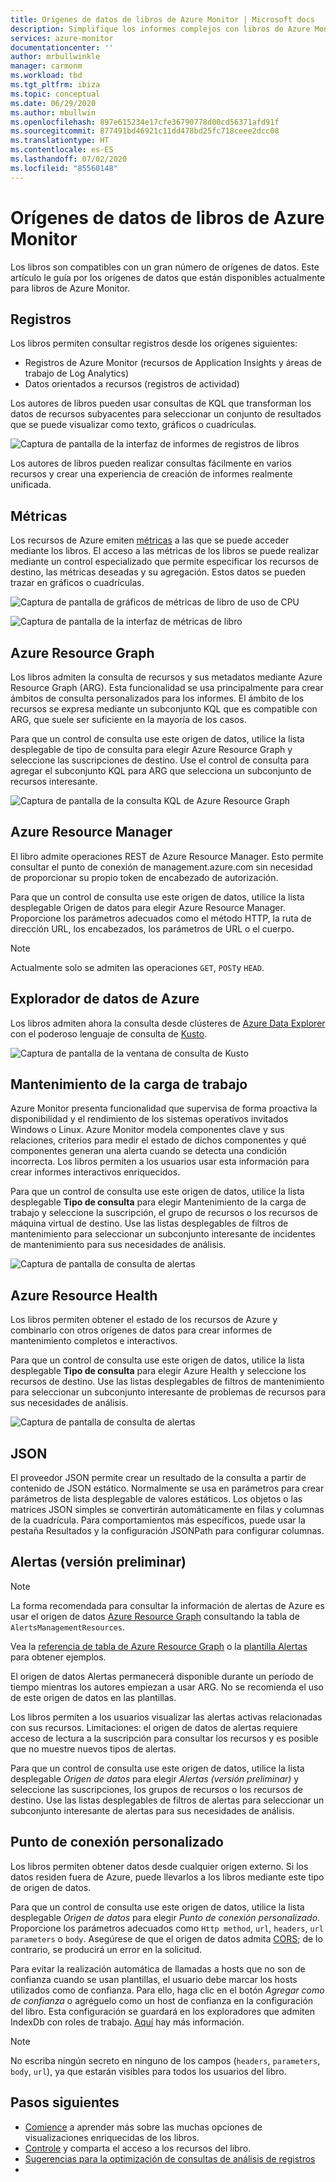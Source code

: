 ```yaml
---
title: Orígenes de datos de libros de Azure Monitor | Microsoft docs
description: Simplifique los informes complejos con libros de Azure Monitor parametrizados predefinidos y personalizados creados a partir de varios orígenes de datos.
services: azure-monitor
documentationcenter: ''
author: mrbullwinkle
manager: carmonm
ms.workload: tbd
ms.tgt_pltfrm: ibiza
ms.topic: conceptual
ms.date: 06/29/2020
ms.author: mbullwin
ms.openlocfilehash: 897e615234e17cfe36790778d00cd56371afd91f
ms.sourcegitcommit: 877491bd46921c11dd478bd25fc718ceee2dcc08
ms.translationtype: HT
ms.contentlocale: es-ES
ms.lasthandoff: 07/02/2020
ms.locfileid: "85560148"
---
```

# <a name="azure-monitor-workbooks-data-sources"></a>Orígenes de datos de libros de Azure Monitor

Los libros son compatibles con un gran número de orígenes de datos. Este artículo le guía por los orígenes de datos que están disponibles actualmente para libros de Azure Monitor.

## <a name="logs"></a>Registros

Los libros permiten consultar registros desde los orígenes siguientes:

* Registros de Azure Monitor (recursos de Application Insights y áreas de trabajo de Log Analytics)
* Datos orientados a recursos (registros de actividad)

Los autores de libros pueden usar consultas de KQL que transforman los datos de recursos subyacentes para seleccionar un conjunto de resultados que se puede visualizar como texto, gráficos o cuadrículas.

![Captura de pantalla de la interfaz de informes de registros de libros](./media/workbooks-overview/logs.png)

Los autores de libros pueden realizar consultas fácilmente en varios recursos y crear una experiencia de creación de informes realmente unificada.

## <a name="metrics"></a>Métricas

Los recursos de Azure emiten [métricas](data-platform-metrics.md) a las que se puede acceder mediante los libros. El acceso a las métricas de los libros se puede realizar mediante un control especializado que permite especificar los recursos de destino, las métricas deseadas y su agregación. Estos datos se pueden trazar en gráficos o cuadrículas.

![Captura de pantalla de gráficos de métricas de libro de uso de CPU](./media/workbooks-overview/metrics-graph.png)

![Captura de pantalla de la interfaz de métricas de libro](./media/workbooks-overview/metrics.png)

## <a name="azure-resource-graph"></a>Azure Resource Graph

Los libros admiten la consulta de recursos y sus metadatos mediante Azure Resource Graph (ARG). Esta funcionalidad se usa principalmente para crear ámbitos de consulta personalizados para los informes. El ámbito de los recursos se expresa mediante un subconjunto KQL que es compatible con ARG, que suele ser suficiente en la mayoría de los casos.

Para que un control de consulta use este origen de datos, utilice la lista desplegable de tipo de consulta para elegir Azure Resource Graph y seleccione las suscripciones de destino. Use el control de consulta para agregar el subconjunto KQL para ARG que selecciona un subconjunto de recursos interesante.

![Captura de pantalla de la consulta KQL de Azure Resource Graph](./media/workbooks-overview/azure-resource-graph.png)

## <a name="azure-resource-manager"></a>Azure Resource Manager

El libro admite operaciones REST de Azure Resource Manager. Esto permite consultar el punto de conexión de management.azure.com sin necesidad de proporcionar su propio token de encabezado de autorización.

Para que un control de consulta use este origen de datos, utilice la lista desplegable Origen de datos para elegir Azure Resource Manager. Proporcione los parámetros adecuados como el método HTTP, la ruta de dirección URL, los encabezados, los parámetros de URL o el cuerpo.

> [!NOTE]
> Actualmente solo se admiten las operaciones `GET`, `POST`y `HEAD`.

## <a name="azure-data-explorer"></a>Explorador de datos de Azure

Los libros admiten ahora la consulta desde clústeres de [Azure Data Explorer](https://docs.microsoft.com/azure/data-explorer/) con el poderoso lenguaje de consulta de [Kusto](https://docs.microsoft.com/azure/kusto/query/index).   

![Captura de pantalla de la ventana de consulta de Kusto](./media/workbooks-overview/data-explorer.png)

## <a name="workload-health"></a>Mantenimiento de la carga de trabajo

Azure Monitor presenta funcionalidad que supervisa de forma proactiva la disponibilidad y el rendimiento de los sistemas operativos invitados Windows o Linux. Azure Monitor modela componentes clave y sus relaciones, criterios para medir el estado de dichos componentes y qué componentes generan una alerta cuando se detecta una condición incorrecta. Los libros permiten a los usuarios usar esta información para crear informes interactivos enriquecidos.

Para que un control de consulta use este origen de datos, utilice la lista desplegable **Tipo de consulta** para elegir Mantenimiento de la carga de trabajo y seleccione la suscripción, el grupo de recursos o los recursos de máquina virtual de destino. Use las listas desplegables de filtros de mantenimiento para seleccionar un subconjunto interesante de incidentes de mantenimiento para sus necesidades de análisis.

![Captura de pantalla de consulta de alertas](./media/workbooks-overview/workload-health.png)

## <a name="azure-resource-health"></a>Azure Resource Health

Los libros permiten obtener el estado de los recursos de Azure y combinarlo con otros orígenes de datos para crear informes de mantenimiento completos e interactivos.

Para que un control de consulta use este origen de datos, utilice la lista desplegable **Tipo de consulta** para elegir Azure Health y seleccione los recursos de destino. Use las listas desplegables de filtros de mantenimiento para seleccionar un subconjunto interesante de problemas de recursos para sus necesidades de análisis.

![Captura de pantalla de consulta de alertas](./media/workbooks-overview/resource-health.png)

## <a name="json"></a>JSON

El proveedor JSON permite crear un resultado de la consulta a partir de contenido de JSON estático. Normalmente se usa en parámetros para crear parámetros de lista desplegable de valores estáticos. Los objetos o las matrices JSON simples se convertirán automáticamente en filas y columnas de la cuadrícula.  Para comportamientos más específicos, puede usar la pestaña Resultados y la configuración JSONPath para configurar columnas.

## <a name="alerts-preview"></a>Alertas (versión preliminar)

> [!NOTE]
> La forma recomendada para consultar la información de alertas de Azure es usar el origen de datos [Azure Resource Graph](#azure-resource-graph) consultando la tabla de `AlertsManagementResources`.
>
> Vea la [referencia de tabla de Azure Resource Graph](https://docs.microsoft.com/azure/governance/resource-graph/reference/supported-tables-resources) o la [plantilla Alertas](https://github.com/microsoft/Application-Insights-Workbooks/blob/master/Workbooks/Azure%20Resources/Alerts/Alerts.workbook) para obtener ejemplos.
>
> El origen de datos Alertas permanecerá disponible durante un período de tiempo mientras los autores empiezan a usar ARG. No se recomienda el uso de este origen de datos en las plantillas. 

Los libros permiten a los usuarios visualizar las alertas activas relacionadas con sus recursos. Limitaciones: el origen de datos de alertas requiere acceso de lectura a la suscripción para consultar los recursos y es posible que no muestre nuevos tipos de alertas. 

Para que un control de consulta use este origen de datos, utilice la lista desplegable _Origen de datos_ para elegir _Alertas (versión preliminar)_ y seleccione las suscripciones, los grupos de recursos o los recursos de destino. Use las listas desplegables de filtros de alertas para seleccionar un subconjunto interesante de alertas para sus necesidades de análisis.

## <a name="custom-endpoint"></a>Punto de conexión personalizado

Los libros permiten obtener datos desde cualquier origen externo. Si los datos residen fuera de Azure, puede llevarlos a los libros mediante este tipo de origen de datos.

Para que un control de consulta use este origen de datos, utilice la lista desplegable _Origen de datos_ para elegir _Punto de conexión personalizado_. Proporcione los parámetros adecuados como `Http method`, `url`, `headers`, `url parameters` o `body`. Asegúrese de que el origen de datos admita [CORS](https://developer.mozilla.org/en-US/docs/Web/HTTP/CORS); de lo contrario, se producirá un error en la solicitud.

Para evitar la realización automática de llamadas a hosts que no son de confianza cuando se usan plantillas, el usuario debe marcar los hosts utilizados como de confianza. Para ello, haga clic en el botón _Agregar como de confianza_ o agréguelo como un host de confianza en la configuración del libro. Esta configuración se guardará en los exploradores que admiten IndexDb con roles de trabajo. [Aquí](https://caniuse.com/#feat=indexeddb) hay más información.

> [!NOTE]
> No escriba ningún secreto en ninguno de los campos (`headers`, `parameters`, `body`, `url`), ya que estarán visibles para todos los usuarios del libro.

## <a name="next-steps"></a>Pasos siguientes

* [Comience](workbooks-visualizations.md) a aprender más sobre las muchas opciones de visualizaciones enriquecidas de los libros.
* [Controle](workbooks-access-control.md) y comparta el acceso a los recursos del libro.
* [Sugerencias para la optimización de consultas de análisis de registros](https://docs.microsoft.com/azure/azure-monitor/log-query/query-optimization)
* 
